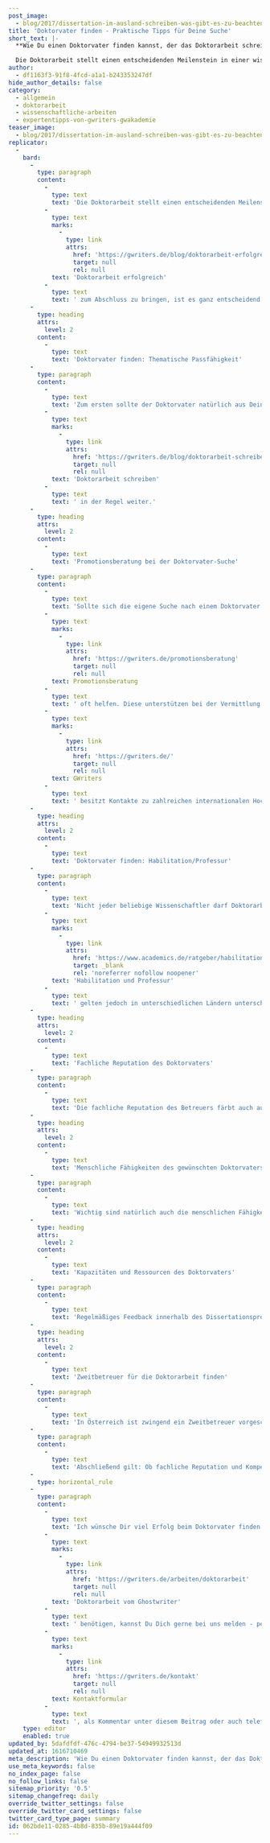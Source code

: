 ```yaml
---
post_image:
  - blog/2017/dissertation-im-ausland-schreiben-was-gibt-es-zu-beachten/doktorarbeit-erfolgreich.png
title: 'Doktorvater finden - Praktische Tipps für Deine Suche'
short_text: |-
  **Wie Du einen Doktorvater finden kannst, der das Doktorarbeit schreiben zum Erfolg machen kann & worauf Du bei der Doktorvater-Suche achten solltest.**

  Die Doktorarbeit stellt einen entscheidenden Meilenstein in einer wissenschaftlichen Karriere dar. Nicht selten entscheidet sie darüber, ob es nach dem Doktorat auf der Post Doc-Ebene erfolgreich weiter geht oder nicht. Um aber die Doktorarbeit erfolgreich zum Abschluss zu bringen, ist es ganz entscheidend den richtigen Doktorvater zu finden. Daher sollte dieser auch sorgfältig ausgewählt werden. Dieser Artikel unterstützt Dich und bietet praktische Tips beim Doktorvater finden...
author:
  - df1163f3-91f8-4fcd-a1a1-b243353247df
hide_author_details: false
category:
  - allgemein
  - doktorarbeit
  - wissenschaftliche-arbeiten
  - expertentipps-von-gwriters-gwakademie
teaser_image:
  - blog/2017/dissertation-im-ausland-schreiben-was-gibt-es-zu-beachten/doktorarbeit-erfolgreich.png
replicator:
  -
    bard:
      -
        type: paragraph
        content:
          -
            type: text
            text: 'Die Doktorarbeit stellt einen entscheidenden Meilenstein in einer wissenschaftlichen Karriere dar. Nicht selten entscheidet sie darüber, ob es nach dem Doktorat auf der Post Doc-Ebene erfolgreich weiter geht oder nicht. Um aber die '
          -
            type: text
            marks:
              -
                type: link
                attrs:
                  href: 'https://gwriters.de/blog/doktorarbeit-erfolgreich'
                  target: null
                  rel: null
            text: 'Doktorarbeit erfolgreich'
          -
            type: text
            text: ' zum Abschluss zu bringen, ist es ganz entscheidend den richtigen Doktorvater zu finden. Daher sollte dieser auch sorgfältig ausgewählt werden. Dieser Artikel unterstützt Dich und bietet praktische Tips beim Doktorvater finden.'
      -
        type: heading
        attrs:
          level: 2
        content:
          -
            type: text
            text: 'Doktorvater finden: Thematische Passfähigkeit'
      -
        type: paragraph
        content:
          -
            type: text
            text: 'Zum ersten sollte der Doktorvater natürlich aus Deinem Fach kommen, d.h. die nötige Expertise besitzen. Das betrifft vor allem einschlägige Publikationen. Der Betreuer sollte sich im Thema auskennen und sich für dein Dissertationsthema interessieren. Gleichzeitig ist es aber auch wichtig, dass er nicht zu nah am spezifischen Thema dran ist, d.h. idealerweise auch eine gewisse „Distanz“ zum Thema aufweisen kann. Dazu gehört auch, dass er nicht unbedingt in allen Dingen Deiner Meinung sein muss. Kritische Reflexionen über Argumentation und Struktur der Arbeit bringen uns beim '
          -
            type: text
            marks:
              -
                type: link
                attrs:
                  href: 'https://gwriters.de/blog/doktorarbeit-schreiben-ablauf'
                  target: null
                  rel: null
            text: 'Doktorarbeit schreiben'
          -
            type: text
            text: ' in der Regel weiter.'
      -
        type: heading
        attrs:
          level: 2
        content:
          -
            type: text
            text: 'Promotionsberatung bei der Doktorvater-Suche'
      -
        type: paragraph
        content:
          -
            type: text
            text: 'Sollte sich die eigene Suche nach einem Doktorvater schwierig gestalten, kann die professionelle Hilfe von Experten durch eine '
          -
            type: text
            marks:
              -
                type: link
                attrs:
                  href: 'https://gwriters.de/promotionsberatung'
                  target: null
                  rel: null
            text: Promotionsberatung
          -
            type: text
            text: ' oft helfen. Diese unterstützen bei der Vermittlung des passenden Doktorvaters und weitergehenden Hilfestellungen. Auch '
          -
            type: text
            marks:
              -
                type: link
                attrs:
                  href: 'https://gwriters.de/'
                  target: null
                  rel: null
            text: GWriters
          -
            type: text
            text: ' besitzt Kontakte zu zahlreichen internationalen Hochschulen. Wenn Du auf der Suche nach einem passenden Promotionsprogramm bist, sprich uns bitte an.'
      -
        type: heading
        attrs:
          level: 2
        content:
          -
            type: text
            text: 'Doktorvater finden: Habilitation/Professur'
      -
        type: paragraph
        content:
          -
            type: text
            text: 'Nicht jeder beliebige Wissenschaftler darf Doktorarbeiten betreuen und ist als Doktorvater zugelassen, sondern im deutschen Sprachraum normalerweise nur habilitierte Personen oder Professoren. Für '
          -
            type: text
            marks:
              -
                type: link
                attrs:
                  href: 'https://www.academics.de/ratgeber/habilitationsverfahren'
                  target: _blank
                  rel: 'noreferrer nofollow noopener'
            text: 'Habilitation und Professur'
          -
            type: text
            text: ' gelten jedoch in unterschiedlichen Ländern unterschiedliche Voraussetzungen: Für eine Professur muss man in der Regel habilitiert sein (Ausnahme ist die FH), zusätzlich jedoch auf einen Lehrstuhl berufen worden sein, d.h. man hat ein strenges Auswahlverfahren durchlaufen. Für die Habilitation ist in der Regel eine Habilitationsschrift erforderlich, sie kann aber auch durch mehrere qualitativ hochwertige Einzelpublikationen erreicht werden. Die Habilitation ist somit die Vorstufe für die Professur. Du solltest daher vorab beim Doktorvater finden prüfen, ob Dein Wunschbetreuer auch die entsprechenden Voraussetzungen besitzt.'
      -
        type: heading
        attrs:
          level: 2
        content:
          -
            type: text
            text: 'Fachliche Reputation des Doktorvaters'
      -
        type: paragraph
        content:
          -
            type: text
            text: 'Die fachliche Reputation des Betreuers färbt auch auf die eigene Reputation ab. So solltest Du Dir einen Doktorvater finden, der innerhalb der Scientific Community ein gewisses Standing hat, oft zitiert wird, etc. Davon profitiert man auch als junger Wissenschaftler. Ist hingegen auch der Doktorvater ein Nobody, ist das dem eigenen Ruf nicht dienlich.'
      -
        type: heading
        attrs:
          level: 2
        content:
          -
            type: text
            text: 'Menschliche Fähigkeiten des gewünschten Doktorvaters'
      -
        type: paragraph
        content:
          -
            type: text
            text: 'Wichtig sind natürlich auch die menschlichen Fähigkeiten des Doktorvaters. Du solltest dich daher idealerweise mit ihm „verstehen“, denn du musst damit rechnen, mindestens 3 Jahre mit ihm eng zusammen zu arbeiten. Vielleicht hattest Du ja schon Erfahrung mit dem Betreuer aus Studienzeiten als Tutor oder Studienassistent. In diesem Fall sind die zentralen Charakteristiken des pot. Doktorvaters in der Regel bekannt. Wenn Du Dir einen Dir unbekannten Betreuer aussuchst, besteht die Gefahr, nachher menschlich nicht mit ihm klar zu kommen. Wenn Du einen interessanten Doktorvater findest, solltest Du zumindest ein paar Vorgespräche mit ihm/ihr führen, um sich näher kennen zu lernen.'
      -
        type: heading
        attrs:
          level: 2
        content:
          -
            type: text
            text: 'Kapazitäten und Ressourcen des Doktorvaters'
      -
        type: paragraph
        content:
          -
            type: text
            text: 'Regelmäßiges Feedback innerhalb des Dissertationsprozesses ist wichtig für den Erkenntnisfortschritt. Wenn der gefundene Doktorvater mit eigener Lehre und Forschung jedoch zu ausgelastet ist, leidet in der Regel seine Feedbackhäufigkeit und auch die Feedbackqualität. Rückversichere Dich daher regelmäßig darüber, wann dein Doktorvater Zeit hat, um sich die Arbeit anzusehen. Dafür bieten sich in der Regel die Ferienzeiten im Sommer und in den Semesterferien an. Sollte das Feedback ungenügend sein, solltest du das ausreichend und rechtzeitig kommunizieren.'
      -
        type: heading
        attrs:
          level: 2
        content:
          -
            type: text
            text: 'Zweitbetreuer für die Doktorarbeit finden'
      -
        type: paragraph
        content:
          -
            type: text
            text: 'In Österreich ist zwingend ein Zweitbetreuer vorgeschrieben. Auch wenn diese Verpflichtung nicht besteht, solltest Du unbedingt nach einem Zweitbetreuer Ausschau halten. Ist der Doktorvater sehr facheinschlägig, bietet es sich an, einen Zweitbetreuer zu wählen, der eine andere fachliche Orientierung hat. So gewinnt man eine andere Perspektive auf seine Arbeit und erkennt blinde Flecke besser. Sechs Augen sehen bekanntlich besser als vier.'
      -
        type: paragraph
        content:
          -
            type: text
            text: 'Abschließend gilt: Ob fachliche Reputation und Kompetenz, oder doch der menschliche Umgang wichtiger sind, muss wohl jeder selbst entscheiden. Karrierestrategisch ist sicher die fachliche Kompetenz des Doktorvaters wichtiger. Im Ganzen solltest Du aber die richtige Balance für Dich finden.'
      -
        type: horizontal_rule
      -
        type: paragraph
        content:
          -
            type: text
            text: 'Ich wünsche Dir viel Erfolg beim Doktorvater finden. Solltest Du weitere Fragen haben, etwas anmerken wollen oder Hilfe bei der '
          -
            type: text
            marks:
              -
                type: link
                attrs:
                  href: 'https://gwriters.de/arbeiten/doktorarbeit'
                  target: null
                  rel: null
            text: 'Doktorarbeit vom Ghostwriter'
          -
            type: text
            text: ' benötigen, kannst Du Dich gerne bei uns melden - per '
          -
            type: text
            marks:
              -
                type: link
                attrs:
                  href: 'https://gwriters.de/kontakt'
                  target: null
                  rel: null
            text: Kontaktformular
          -
            type: text
            text: ', als Kommentar unter diesem Beitrag oder auch telefonisch.'
    type: editor
    enabled: true
updated_by: 5dafdfdf-476c-4794-be37-54949932513d
updated_at: 1616710469
meta_description: 'Wie Du einen Doktorvater finden kannst, der das Doktorarbeit schreiben zum Erfolg machen kann & worauf Du bei der Doktorvater-Suche achten solltest.'
use_meta_keywords: false
no_index_page: false
no_follow_links: false
sitemap_priority: '0.5'
sitemap_changefreq: daily
override_twitter_settings: false
override_twitter_card_settings: false
twitter_card_type_page: summary
id: 062bde11-0285-4b8d-835b-89e19a444f09
---
```

